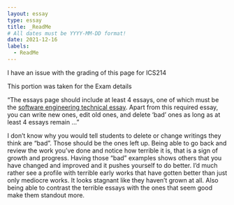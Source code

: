 ```yaml
---
layout: essay
type: essay
title: _ReadMe
# All dates must be YYYY-MM-DD format!
date: 2021-12-16
labels:
  - ReadMe
---
```


I have an issue with the grading of this page for ICS214

This portion was taken for the Exam details

“The essays page should include at least 4 essays, one of which must be the [software engineering technical essay](https://courses.ics.hawaii.edu/ics314f21/morea/final-project/experience-software-engineering-technical-essay.html). Apart from this required essay, you can write new ones, edit old ones, and delete ‘bad’ ones as long as at least 4 essays remain ...”

I don’t know why you would tell students to delete or change writings they think are “bad”. Those should be the ones left up. Being able to go back and review the work you’ve done and notice how terrible it is, that is a sign of growth and progress. Having those “bad” examples shows others that you have changed and improved and it pushes yourself to do better. I’d much rather see a profile with terrible early works that have gotten better than just only mediocre works. It looks stagnant like they haven’t grown at all. Also being able to contrast the terrible essays with the ones that seem good make them standout more.
